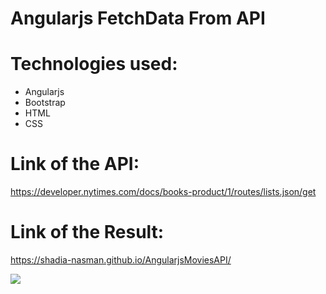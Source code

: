 # Angularjs FetchData From API
# Technologies used:
<ul>
  <li>Angularjs</li>
  <li>Bootstrap</li>
  <li> HTML</li>
  <li>CSS</li> 
  </ul>
  
  # Link of the API: <br>
 https://developer.nytimes.com/docs/books-product/1/routes/lists.json/get<br>
  
# Link of the Result: <br>

 https://shadia-nasman.github.io/AngularjsMoviesAPI/ <br>
 

<img src="https://github.com/Shadia-Nasman/AngularjsMoviesAPI/blob/master/printscreen.png">


